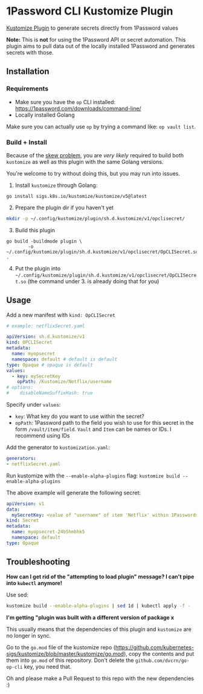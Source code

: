 # 1Password CLI Kustomize Plugin

[Kustomize Plugin](https://kubectl.docs.kubernetes.io/guides/extending_kustomize/go_plugins/) to generate secrets directly from 1Password values

**Note:** This is **not** for using the 1Password API or secret automation. This plugin aims to pull data out of the locally installed 1Password and generates secrets with those.

## Installation

### Requirements

- Make sure you have the `op` CLI installed: https://1password.com/downloads/command-line/
- Locally installed Golang 

Make sure you can actually use `op` by trying a command like: `op vault list`.

### Build + Install

Because of the [skew problem](https://kubectl.docs.kubernetes.io/guides/extending_kustomize/go_plugins/#the-skew-problem), you are *very likely* required to build both `kustomize` as well as this plugin with the same Golang versions.

You're welcome to try without doing this, but you may run into issues.

1. Install `kustomize` through Golang:

```
go install sigs.k8s.io/kustomize/kustomize/v5@latest
```

2. Prepare the plugin dir if you haven't yet

```bash
mkdir -p ~/.config/kustomize/plugin/sh.d.kustomize/v1/opclisecret/
```

3. Build this plugin

```
go build -buildmode plugin \
        -o ~/.config/kustomize/plugin/sh.d.kustomize/v1/opclisecret/OpCLISecret.so .
```

4. Put the plugin into `~/.config/kustomize/plugin/sh.d.kustomize/v1/opclisecret/OpCLISecret.so` (the command under 3. is already doing that for you)

## Usage

Add a new manifest with `kind: OpCLISecret`

```yaml
# example: netflixSecret.yaml

apiVersion: sh.d.kustomize/v1
kind: OPCLISecret
metadata:
  name: myopsecret
  namespace: default # default is default
type: Opaque # opaque is default
values:
  - key: mySecretKey
    opPath: /Kustomize/Netflix/username
# options:
#    disableNameSuffixHash: true  
```

Specify under `values`:
- `key`: What key do you want to use within the secret?
- `opPath`: 1Password path to the field you wish to use for this secret in the form `/vault/item/field`. `Vault` and `Item` can be names or IDs. I recommend using IDs 

Add the generator to `kustomization.yaml`:

```yaml
generators:
- netflixSecret.yaml
```

Run kustomize with the `--enable-alpha-plugins` flag: `kustomize build --enable-alpha-plugins`

The above example will generate the following secret:

```yaml
apiVersion: v1
data:
  mySecretKey: <value of "username" of item 'Netflix' within 1Password>
kind: Secret
metadata:
  name: myopsecret-24b5hmbhk5
  namespace: default 
type: Opaque
```

## Troubleshooting

**How can I get rid of the "attempting to load plugin" message? I can't pipe into `kubectl` anymore!**

Use sed:
```bash
kustomize build --enable-alpha-plugins | sed 1d | kubectl apply -f -
```

**I'm getting "plugin was built with a different version of package x**

This usually means that the dependencies of this plugin and `kustomize` are no longer in sync. 

Go to the `go.mod` file of the kustomize repo (https://github.com/kubernetes-sigs/kustomize/blob/master/kustomize/go.mod), copy the contents and put them into `go.mod` of this repository. Don't delete the `github.com/dvcrn/go-op-cli` key, you need that.

Oh and please make a Pull Request to this repo with the new dependencies :)
